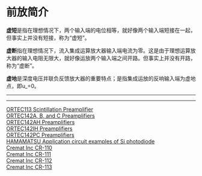 <!-- README.md --- 
;; 
;; Description: 
;; Author: Hongyi Wu(吴鸿毅)
;; Email: wuhongyi@qq.com 
;; Created: 一 5月  8 09:33:23 2017 (+0800)
;; Last-Updated: 四 3月  1 12:53:00 2018 (+0800)
;;           By: Hongyi Wu(吴鸿毅)
;;     Update #: 8
;; URL: http://wuhongyi.cn -->

# 前放简介

**虚短**是指在理想情况下，两个输入端的电位相等，就好像两个输入端短接在一起，但事实上并没有短接，称为“虚短”。

**虚断**指在理想情况下，流入集成运算放大器输入端电流为零。这是由于理想运算放大器的输入电阻无限大，就好像运放两个输入端之间开路。但事实上并没有开路，称为“虚断”。

**虚地**是深度电压并联负反馈放大器的重要特点；是指集成运放的反响输入端为虚地点，即u_=0。

----





----

[ORTEC113 Scintillation Preamplifier](http://wuhongyi.cn/HardwareNote/pdf/Preamplifier/ORTEC/113.pdf)  
[ORTEC142A, B, and C Preamplifiers](http://wuhongyi.cn/HardwareNote/pdf/Preamplifier/ORTEC/142A-B-C.pdf)  
[ORTEC142AH Preamplifiers](http://wuhongyi.cn/HardwareNote/pdf/Preamplifier/ORTEC/142AH.pdf)  
[ORTEC142IH Preamplifiers](http://wuhongyi.cn/HardwareNote/pdf/Preamplifier/ORTEC/142IH.pdf)  
[ORTEC142PC Preamplifiers](http://wuhongyi.cn/HardwareNote/pdf/Preamplifier/ORTEC/142PC.pdf)  
[HAMAMATSU Application circuit examples of Si photodiode](http://wuhongyi.cn/HardwareNote/pdf/Preamplifier/si_pd_circuit_e1.pdf)  
[Cremat Inc CR-110](http://wuhongyi.cn/HardwareNote/pdf/Preamplifier/CrematInc/CR-110.pdf)  
[Cremat Inc CR-111](http://wuhongyi.cn/HardwareNote/pdf/Preamplifier/CrematInc/CR-111.pdf)  
[Cremat Inc CR-112](http://wuhongyi.cn/HardwareNote/pdf/Preamplifier/CrematInc/CR-112.pdf)  
[Cremat Inc CR-113](http://wuhongyi.cn/HardwareNote/pdf/Preamplifier/CrematInc/CR-113.pdf)  



<!-- README.md ends here -->
